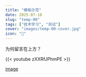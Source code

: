 ```yaml
---
title: "模板示范"
date: 2025-07-16
slug: "temp-00"
tags: ["技术学习", "测试"]
cover: "images/temp-00-cover.jpg"
icon: "📁"
---
```

为何留言在上方？



{{< youtube zXXRfJPhmPE >}}


[image](https://prod-files-secure.s3.us-west-2.amazonaws.com/112d0858-5090-4d34-a606-b75eb8d65fd2/b110fffe-d8dc-4f51-990e-749f6cc413f6/M2U00785.mpg?X-Amz-Algorithm=AWS4-HMAC-SHA256&X-Amz-Content-Sha256=UNSIGNED-PAYLOAD&X-Amz-Credential=ASIAZI2LB4667NXBVNMW%2F20250724%2Fus-west-2%2Fs3%2Faws4_request&X-Amz-Date=20250724T074737Z&X-Amz-Expires=3600&X-Amz-Security-Token=IQoJb3JpZ2luX2VjEP%2F%2F%2F%2F%2F%2F%2F%2F%2F%2F%2FwEaCXVzLXdlc3QtMiJHMEUCIQCZOkT7oQvtpm4GxV5512pmVQ2NaGVN4HxdApXCym3biAIgVnwE1CdjEAyWcct%2FmSMKvsJySm3W9bL1RcIw8Gciv%2BQq%2FwMIKBAAGgw2Mzc0MjMxODM4MDUiDLHEFZkirL%2Bq56laRircAxMLsEkTLNavQPim51MVTWoPMbr6TcMAaZ%2FSVj2cCfpFCgMyraPsqMOHTo7vpyUmmZHbT7V6f4%2Btx8hvKGzw51WO8wXsCNS%2FaE%2BaQhrpNgVICDKX4BPIRQxBu1ud%2FJAsABc4wouLkPixkT0P6OzN37sqQFnA7Via4K3iCOTwthZPheJqL5DKKHqILUtycYTNkYgy6NvRBpac8KKkyiPWXCs%2BG%2BrGiDhUGqv6N%2BzTf4eNPVT9OTb8aG1s6nm6Y%2FtZI7VuejaljPNq5iL%2FmqO8WpYWhdMaacCwFV7%2BPzHA2fJ%2BbxFaiilxpuTjaOcETPPsha4YrBLV2dvddID6tfY%2FtPwitG0mIY5schczXIkAJAnzivCDEcgPemuzdPI1zC5mrwUeHSFGENgm%2BpHPt3IYUE1is9aUj6gkSIkZ2BzMCeeYdweTp1KYMmccS0pHXTP8Qnqgl4RrHXI4tdtpLmAuithliiQW%2Fi7IBc%2BkdJyDlSQirwkLFexso%2BKjaOsrrk%2BD7BPLa0RGlXz7pOYg6t80f1lyUc9uOr%2BlHLPKIPJZT814vxzK25kSyojLNmFl3BdTtNu30aeckxz9yZckIOnJAV%2F2VZGLqYQ6iZZkdqvuKuD%2FH5c7J5Z3SK6fA1wRMKKsh8QGOqUBCXOnllUjyPQXKvTF9fvZuAN96cJfTtgxD3VG4xkJIW54faDkUu8h0h1h38ERvHFWNndu%2FupjlzExwmx1DvcE96Uo6VZlitqeqLSMrygIZqEPbDdxqMi21jEEBdzB4uyQcVMmXEW0FiPZx%2FBv4yZ6octKw30uEh3TfMXw97vHaIWOSIwM0C4OH0CgkQ0VziE%2Bff1N9Osid4edUieu9c4XCOyUaNCx&X-Amz-Signature=a29c0a375348da533e2ef0771190f3a0905e5ab0ff9d588c8cb2e163bdc15a3c&X-Amz-SignedHeaders=host&x-amz-checksum-mode=ENABLED&x-id=GetObject)

